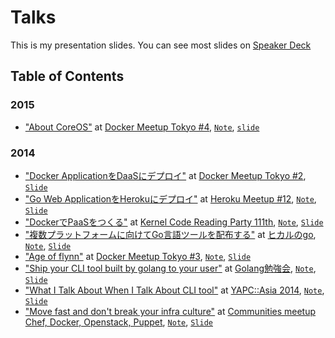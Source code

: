 Talks
====

This is my presentation slides. You can see most slides on [Speaker Deck](https://speakerdeck.com/)

## Table of Contents

### 2015

- ["About CoreOS"]() at [Docker Meetup Tokyo #4](http://connpass.com/event/10318/), [`Note`](/2015/01/docker-meetup-tokyo4.md), [`slide`](/2015/01/docker-meetup-tokyo4.key)


### 2014

- ["Docker ApplicationをDaaSにデプロイ"](https://speakerdeck.com/tcnksm/docker-applicationwodaasnidepuroi-number-dockerjp) at [Docker Meetup Tokyo #2](http://connpass.com/event/5640/), [`Slide`](/2014/04/docker-meetup-tokyo2.key)
- ["Go Web ApplicationをHerokuにデプロイ"](https://speakerdeck.com/tcnksm/go-web-applicationwoherokunidepuroi-plus-heroku-on-docker-number-herokujp) at [Heroku Meetup #12](http://herokujp.doorkeeper.jp/events/10902), [`Note`](/2014/05/heroku-meetup12.md), [`Slide`](/2014/05/heroku-meetup12.key)
- ["DockerでPaaSをつくる"](https://speakerdeck.com/tcnksm/dockerdepaaswotukuru-number-ylug-111) at [Kernel Code Reading Party 111th](http://kernel.doorkeeper.jp/events/10433), [`Note`](/2014/05/kernel-code-reading-party111.md), [`Slide`](/2014/05/kernel-code-reading-party111.key)
- ["複数プラットフォームに向けてGo言語ツールを配布する"](https://speakerdeck.com/tcnksm/fu-shu-puratutohuomunigoyan-yu-falseturuwopei-bu-suru-number-hikarie-go) at [ヒカルのgo](http://connpass.com/event/6579/), [`Note`](/2014/06/hikarie-go.md), [`Slide`](/2014/06/hikarie-go.key)
- ["Age of flynn"](https://speakerdeck.com/tcnksm/flynnfalseshi-dai-number-dockerjp) at [Docker Meetup Tokyo #3](http://connpass.com/event/6998/), [`Note`](/2014/07/docker-meetup-tokyo3.md), [`Slide`](/2014/07/docker-meetup-tokyo3.key)
- ["Ship your CLI tool built by golang to your user"](https://speakerdeck.com/tcnksm/ship-your-cli-tool-built-by-golang-to-your-user-number-golangstudy) at [Golang勉強会](http://connpass.com/event/7814/), [`Note`](/2014/08/golang-study.md), [`Slide`](/2014/08/golang-study.key)
- ["What I Talk About When I Talk About CLI tool"](https://speakerdeck.com/tcnksm/komandorainturunituiteyu-rutokinipu-falseyu-rukoto-number-yapcasia) at [YAPC::Asia 2014](http://yapcasia.org/2014/talk/show/b49cc53a-027b-11e4-9357-07b16aeab6a4), [`Note`](/2014/08/yapc-2014.md), [`Slide`](/2014/08/yapc-2014.key)
- ["Move fast and don't break your infra culture"](https://speakerdeck.com/tcnksm/move-fast-dont-break-your-infra-configuraiontion) at [Communities meetup Chef, Docker, Openstack, Puppet](http://eventregist.com/e/ChefDockerOpenStack), [`Note`](/2014/10/docker-comunity-meetup.md), [`Slide`](/2014/10/docker-comunity-meetup.key)
